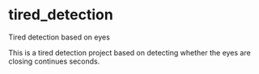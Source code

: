 # tired_detection
Tired detection based on eyes

This is a tired detection project based on detecting whether the eyes are closing continues seconds.
